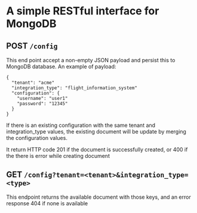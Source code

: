 # A simple RESTful interface for MongoDB

## POST ```/config```

This end point accept a non-empty JSON payload and persist this to MongoDB database. An example of payload:
```
{
  "tenant": "acme"
  "integration_type": "flight_information_system"
  "configuration": {
    "username": "user1"
    "password": "12345"
  }
}
```
If there is an existing configuration with the same tenant and integration_type values, the existing document will be update by merging the configuration values.

It return HTTP code 201 if the document is successfully created, or 400 if the there is error while creating document

## GET ```/config?tenant=<tenant>&integration_type=<type>```
 
 This endpoint returns the available document with those keys, and an error response 404 if none is available
